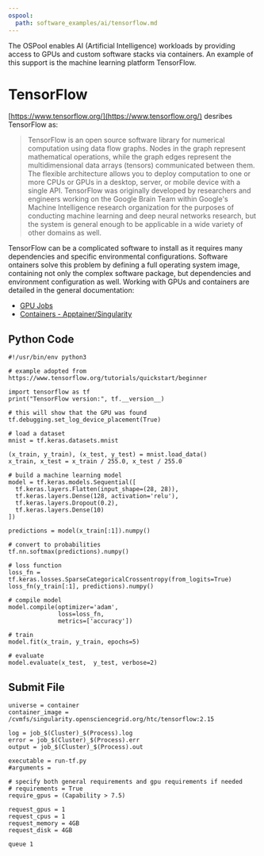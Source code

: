 ```yaml
---
ospool:
  path: software_examples/ai/tensorflow.md
---
```


The OSPool enables AI (Artificial Intelligence) workloads by providing
 access to GPUs and custom software stacks via containers. An example of this support is the machine learning platform TensorFlow.
# TensorFlow

[https://www.tensorflow.org/](https://www.tensorflow.org/) desribes TensorFlow as:

> TensorFlow is an open source software library for numerical
> computation using data flow graphs. Nodes in the graph represent
> mathematical operations, while the graph edges represent the
> multidimensional data arrays (tensors) communicated between them. The
> flexible architecture allows you to deploy computation to one or more
> CPUs or GPUs in a desktop, server, or mobile device with a single
> API. TensorFlow was originally developed by researchers and engineers
> working on the Google Brain Team within Google's Machine Intelligence
> research organization for the purposes of conducting machine learning
> and deep neural networks research, but the system is general enough to
> be applicable in a wide variety of other domains as well.

TensorFlow can be a complicated software to install as it requires many dependencies and specific environmental configurations. Software ontainers solve this problem by defining a
full operating system image, containing not only the complex software package, but
dependencies and environment configuration as well. Working with GPUs and
containers are detailed in the general documentation:

  * [GPU Jobs](../../../htc_workloads/specific_resource/gpu-jobs/)
  * [Containers - Apptainer/Singularity](../../../htc_workloads/using_software/containers-singularity/)

## Python Code

    #!/usr/bin/env python3
    
    # example adopted from https://www.tensorflow.org/tutorials/quickstart/beginner
    
    import tensorflow as tf
    print("TensorFlow version:", tf.__version__)
    
    # this will show that the GPU was found
    tf.debugging.set_log_device_placement(True)
    
    # load a dataset
    mnist = tf.keras.datasets.mnist
    
    (x_train, y_train), (x_test, y_test) = mnist.load_data()
    x_train, x_test = x_train / 255.0, x_test / 255.0
    
    # build a machine learning model
    model = tf.keras.models.Sequential([
      tf.keras.layers.Flatten(input_shape=(28, 28)),
      tf.keras.layers.Dense(128, activation='relu'),
      tf.keras.layers.Dropout(0.2),
      tf.keras.layers.Dense(10)
    ])
    
    predictions = model(x_train[:1]).numpy()
    
    # convert to probabilities
    tf.nn.softmax(predictions).numpy()
    
    # loss function
    loss_fn = tf.keras.losses.SparseCategoricalCrossentropy(from_logits=True)
    loss_fn(y_train[:1], predictions).numpy()
    
    # compile model
    model.compile(optimizer='adam',
                  loss=loss_fn,
                  metrics=['accuracy'])
    
    # train
    model.fit(x_train, y_train, epochs=5)
    
    # evaluate
    model.evaluate(x_test,  y_test, verbose=2)


## Submit File

    universe = container
    container_image = /cvmfs/singularity.opensciencegrid.org/htc/tensorflow:2.15

    log = job_$(Cluster)_$(Process).log
    error = job_$(Cluster)_$(Process).err
    output = job_$(Cluster)_$(Process).out
    
    executable = run-tf.py
    #arguments = 
   
    # specify both general requirements and gpu requirements if needed
    # requirements = True
    require_gpus = (Capability > 7.5)
    
    request_gpus = 1
    request_cpus = 1
    request_memory = 4GB
    request_disk = 4GB
    
    queue 1



